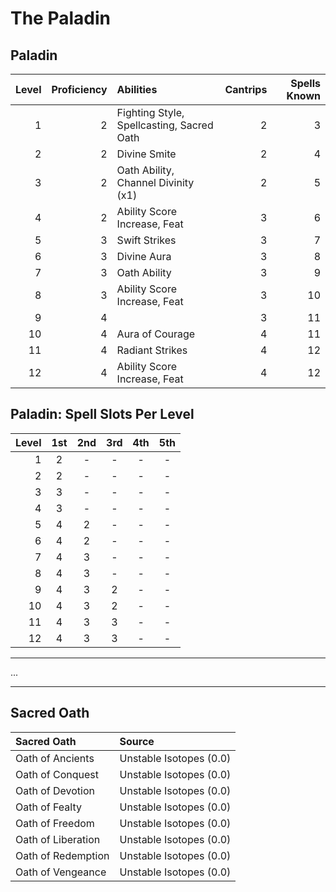 # The Paladin

## Paladin

| Level | Proficiency | Abilities                                 | Cantrips | Spells Known |
| ----: | ----------: | :---------------------------------------- | -------: | -----------: |
|     1 |           2 | Fighting Style, Spellcasting, Sacred Oath |        2 |            3 |
|     2 |           2 | Divine Smite                              |        2 |            4 |
|     3 |           2 | Oath Ability, Channel Divinity (x1)       |        2 |            5 |
|     4 |           2 | Ability Score Increase, Feat              |        3 |            6 |
|     5 |           3 | Swift Strikes                             |        3 |            7 |
|     6 |           3 | Divine Aura                               |        3 |            8 |
|     7 |           3 | Oath Ability                              |        3 |            9 |
|     8 |           3 | Ability Score Increase, Feat              |        3 |           10 |
|     9 |           4 |                                           |        3 |           11 |
|    10 |           4 | Aura of Courage                           |        4 |           11 |
|    11 |           4 | Radiant Strikes                           |        4 |           12 |
|    12 |           4 | Ability Score Increase, Feat              |        4 |           12 |

## Paladin: Spell Slots Per Level

| Level |  1st  |  2nd  |  3rd  |  4th  |  5th  |
| ----: | :---: | :---: | :---: | :---: | :---: |
|     1 |   2   |   -   |   -   |   -   |   -   |
|     2 |   2   |   -   |   -   |   -   |   -   |
|     3 |   3   |   -   |   -   |   -   |   -   |
|     4 |   3   |   -   |   -   |   -   |   -   |
|     5 |   4   |   2   |   -   |   -   |   -   |
|     6 |   4   |   2   |   -   |   -   |   -   |
|     7 |   4   |   3   |   -   |   -   |   -   |
|     8 |   4   |   3   |   -   |   -   |   -   |
|     9 |   4   |   3   |   2   |   -   |   -   |
|    10 |   4   |   3   |   2   |   -   |   -   |
|    11 |   4   |   3   |   3   |   -   |   -   |
|    12 |   4   |   3   |   3   |   -   |   -   |

---

...

---

## Sacred Oath

| Sacred Oath        | Source                  |
| :----------------- | :---------------------- |
| Oath of Ancients   | Unstable Isotopes (0.0) |
| Oath of Conquest   | Unstable Isotopes (0.0) |
| Oath of Devotion   | Unstable Isotopes (0.0) |
| Oath of Fealty     | Unstable Isotopes (0.0) |
| Oath of Freedom    | Unstable Isotopes (0.0) |
| Oath of Liberation | Unstable Isotopes (0.0) |
| Oath of Redemption | Unstable Isotopes (0.0) |
| Oath of Vengeance  | Unstable Isotopes (0.0) |
